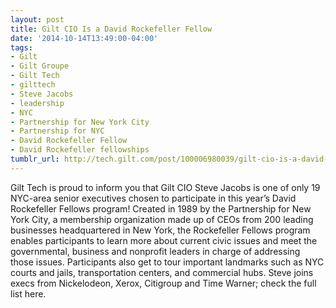 ```yaml
---
layout: post
title: Gilt CIO Is a David Rockefeller Fellow
date: '2014-10-14T13:49:00-04:00'
tags:
- Gilt
- Gilt Groupe
- Gilt Tech
- gilttech
- Steve Jacobs
- leadership
- NYC
- Partnership for New York City
- Partnership for NYC
- David Rockefeller Fellow
- David Rockefeller fellowships
tumblr_url: http://tech.gilt.com/post/100006980039/gilt-cio-is-a-david-rockefeller-fellow
---
```


Gilt Tech is proud to inform you that Gilt CIO Steve Jacobs is one of only 19 NYC-area senior executives chosen to participate in this year’s David Rockefeller Fellows program! Created in 1989 by the Partnership for New York City, a membership organization made up of CEOs from 200 leading businesses headquartered in New York, the Rockefeller Fellows program enables participants to learn more about current civic issues and meet the governmental, business and nonprofit leaders in charge of addressing those issues. Participants also get to tour important landmarks such as NYC courts and jails, transportation centers, and commercial hubs. Steve joins execs from Nickelodeon, Xerox, Citigroup and Time Warner; check the full list here.
